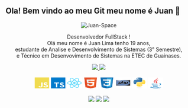 ## Ola! Bem vindo ao meu Git meu nome é Juan 👋
<div align="center">
<img alt="Juan-Space" width="300px" src="https://ib.canaltech.com.br/361132.gif">
<p>
Desenvolvedor FullStack ! <br>
Olá meu nome é Juan Lima tenho 19 anos, <br>
estudante de Analise e Desenvolvimento de Sistemas (3° Semestre), <br>
e Técnico em Desenvovimento de Sistemas na ETEC de Guainases. <br>
</p>
 <div>
  <a href="https://github.com/JuanLima10">
  <img height="140em" src="https://github-readme-stats.vercel.app/api?username=JuanLima10&show_icons=true&theme=dark&include_all_commits=true&count_private=true"/>
  <img height="140em" src="https://github-readme-stats.vercel.app/api/top-langs/?username=JuanLima10&layout=compact&langs_count=16&theme=dark"/>
  </a>
<div>

<br>
<div>

  <img alt="Juan-Js" height="30" width="40" src="https://raw.githubusercontent.com/devicons/devicon/master/icons/javascript/javascript-plain.svg">
  <img alt="Juan-Ts" height="30" width="40" src="https://raw.githubusercontent.com/devicons/devicon/master/icons/typescript/typescript-plain.svg">
  <img alt="Juan-React" height="30" width="40" src="https://raw.githubusercontent.com/devicons/devicon/master/icons/react/react-original.svg">
  <img alt="Juan-HTML" height="30" width="40" src="https://raw.githubusercontent.com/devicons/devicon/master/icons/html5/html5-original.svg">
  <img alt="Juan-CSS" height="30" width="40" src="https://raw.githubusercontent.com/devicons/devicon/master/icons/css3/css3-original.svg">
  <img alt="Juan-PHP" height="30" width="40" src="https://raw.githubusercontent.com/devicons/devicon/master/icons/php/php-original.svg">
  <img alt="Juan-Python" height="30" width="40" src="https://raw.githubusercontent.com/devicons/devicon/master/icons/python/python-original.svg">
  <img alt="Juan-Java" height="30" width="40" src="https://raw.githubusercontent.com/devicons/devicon/master/icons/java/java-original.svg">

</div>

<br>

<div>
    <a href = "mailto: juanaraujolima17@gmail.com"><img src="https://img.shields.io/badge/-Gmail-%23EA4335?style=for-the-badge&logo=gmail&logoColor=white" target="_blank"></a>
    <a href="https://www.linkedin.com/in/juan-lima-297b9a1b4/" target="_blank"><img src="https://img.shields.io/badge/-LinkedIn-%230077B5?style=for-the-badge&logo=linkedin&logoColor=white" target="_blank"></a>
    <a href="https://www.instagram.com/juanlima051/" target="_blank"><img src="https://img.shields.io/badge/-Instagram-%23E4405F?style=for-the-badge&logo=instagram&logoColor=white" target="_blank"></a>
</div>

</div>
